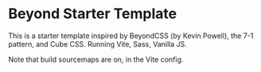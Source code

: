# Beyond Starter Template

This is a starter template inspired by BeyondCSS (by Kevin Powell), the 7-1 pattern, and Cube CSS. Running Vite, Sass, Vanilla JS.

Note that build sourcemaps are on, in the Vite config.